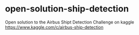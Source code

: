 # open-solution-ship-detection
Open solution to the Airbus Shipt Detection Challenge on kaggle https://www.kaggle.com/c/airbus-ship-detection
